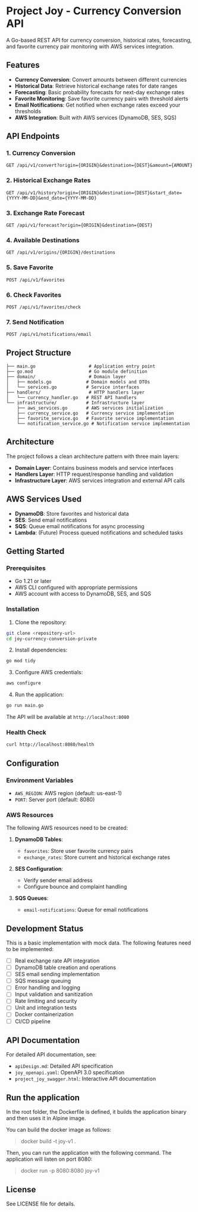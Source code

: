 # Project Joy - Currency Conversion API

A Go-based REST API for currency conversion, historical rates, forecasting, and favorite currency pair monitoring with AWS services integration.

## Features

- **Currency Conversion**: Convert amounts between different currencies
- **Historical Data**: Retrieve historical exchange rates for date ranges
- **Forecasting**: Basic probability forecasts for next-day exchange rates
- **Favorite Monitoring**: Save favorite currency pairs with threshold alerts
- **Email Notifications**: Get notified when exchange rates exceed your thresholds
- **AWS Integration**: Built with AWS services (DynamoDB, SES, SQS)

## API Endpoints

### 1. Currency Conversion
```
GET /api/v1/convert?origin={ORIGIN}&destination={DEST}&amount={AMOUNT}
```

### 2. Historical Exchange Rates
```
GET /api/v1/history?origin={ORIGIN}&destination={DEST}&start_date={YYYY-MM-DD}&end_date={YYYY-MM-DD}
```

### 3. Exchange Rate Forecast
```
GET /api/v1/forecast?origin={ORIGIN}&destination={DEST}
```

### 4. Available Destinations
```
GET /api/v1/origins/{ORIGIN}/destinations
```

### 5. Save Favorite
```
POST /api/v1/favorites
```

### 6. Check Favorites
```
POST /api/v1/favorites/check
```

### 7. Send Notification
```
POST /api/v1/notifications/email
```

## Project Structure

```
├── main.go                    # Application entry point
├── go.mod                     # Go module definition
├── domain/                    # Domain layer
│   ├── models.go             # Domain models and DTOs
│   └── services.go           # Service interfaces
├── handlers/                  # HTTP handlers layer
│   └── currency_handler.go   # REST API handlers
└── infrastructure/           # Infrastructure layer
    ├── aws_services.go       # AWS services initialization
    ├── currency_service.go   # Currency service implementation
    ├── favorite_service.go   # Favorite service implementation
    └── notification_service.go # Notification service implementation
```

## Architecture

The project follows a clean architecture pattern with three main layers:

- **Domain Layer**: Contains business models and service interfaces
- **Handlers Layer**: HTTP request/response handling and validation
- **Infrastructure Layer**: AWS services integration and external API calls

## AWS Services Used

- **DynamoDB**: Store favorites and historical data
- **SES**: Send email notifications
- **SQS**: Queue email notifications for async processing
- **Lambda**: (Future) Process queued notifications and scheduled tasks

## Getting Started

### Prerequisites

- Go 1.21 or later
- AWS CLI configured with appropriate permissions
- AWS account with access to DynamoDB, SES, and SQS

### Installation

1. Clone the repository:
```bash
git clone <repository-url>
cd joy-currency-conversion-private
```

2. Install dependencies:
```bash
go mod tidy
```

3. Configure AWS credentials:
```bash
aws configure
```

4. Run the application:
```bash
go run main.go
```

The API will be available at `http://localhost:8080`

### Health Check

```bash
curl http://localhost:8080/health
```

## Configuration

### Environment Variables

- `AWS_REGION`: AWS region (default: us-east-1)
- `PORT`: Server port (default: 8080)

### AWS Resources

The following AWS resources need to be created:

1. **DynamoDB Tables**:
   - `favorites`: Store user favorite currency pairs
   - `exchange_rates`: Store current and historical exchange rates

2. **SES Configuration**:
   - Verify sender email address
   - Configure bounce and complaint handling

3. **SQS Queues**:
   - `email-notifications`: Queue for email notifications

## Development Status

This is a basic implementation with mock data. The following features need to be implemented:

- [ ] Real exchange rate API integration
- [ ] DynamoDB table creation and operations
- [ ] SES email sending implementation
- [ ] SQS message queuing
- [ ] Error handling and logging
- [ ] Input validation and sanitization
- [ ] Rate limiting and security
- [ ] Unit and integration tests
- [ ] Docker containerization
- [ ] CI/CD pipeline

## API Documentation

For detailed API documentation, see:
- `apiDesign.md`: Detailed API specification
- `joy_openapi.yaml`: OpenAPI 3.0 specification
- `project_joy_swagger.html`: Interactive API documentation

## Run the application
In the root folder, the Dockerfile is defined, it builds the application binary and then uses it in Alpine image.

You can build the docker image as follows:
> docker build -t joy-v1 .

Then, you can run the application with the following command. The application will listen on port 8080:
> docker run -p 8080:8080 joy-v1

## License

See LICENSE file for details.